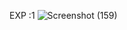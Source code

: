 EXP :1
![Screenshot (159)](https://user-images.githubusercontent.com/112576522/236117720-868d4643-cf2e-423d-80e7-91c02d253021.png)

